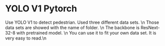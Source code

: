 # YOLO V1 Pytorch
 Use YOLO V1 to detect pedestrian.  Used three different data sets. \n
 Those data sets are showed with the name of folder. \n
 The backbone is ResNext-32-8 with pretrained model. \n
 You can use it to fit your own data set. It is very easy to read.\n

